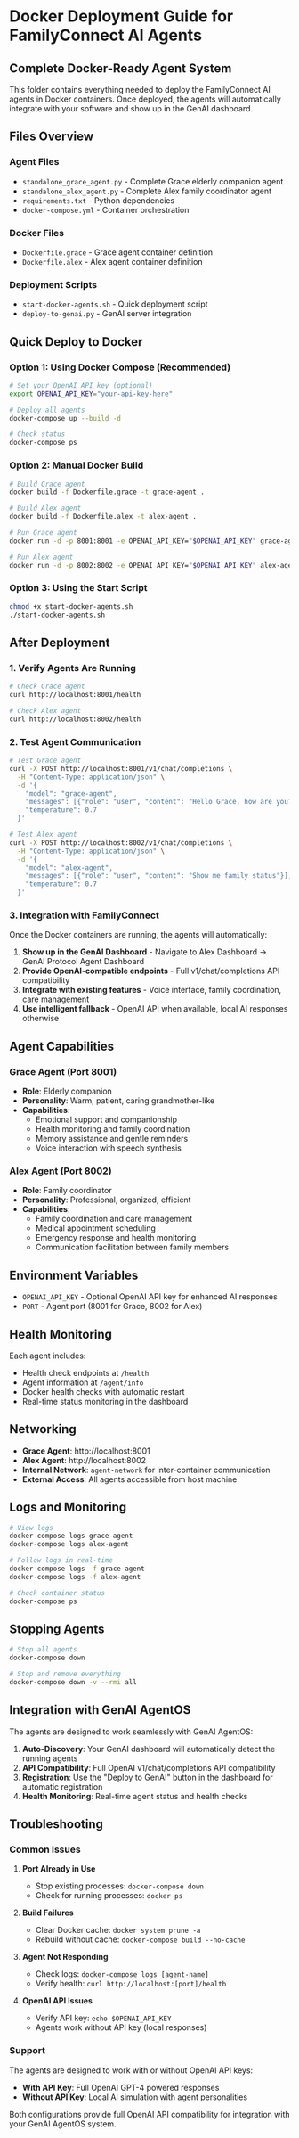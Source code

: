 # Docker Deployment Guide for FamilyConnect AI Agents

## Complete Docker-Ready Agent System

This folder contains everything needed to deploy the FamilyConnect AI agents in Docker containers. Once deployed, the agents will automatically integrate with your software and show up in the GenAI dashboard.

## Files Overview

### Agent Files
- `standalone_grace_agent.py` - Complete Grace elderly companion agent
- `standalone_alex_agent.py` - Complete Alex family coordinator agent  
- `requirements.txt` - Python dependencies
- `docker-compose.yml` - Container orchestration

### Docker Files
- `Dockerfile.grace` - Grace agent container definition
- `Dockerfile.alex` - Alex agent container definition

### Deployment Scripts
- `start-docker-agents.sh` - Quick deployment script
- `deploy-to-genai.py` - GenAI server integration

## Quick Deploy to Docker

### Option 1: Using Docker Compose (Recommended)
```bash
# Set your OpenAI API key (optional)
export OPENAI_API_KEY="your-api-key-here"

# Deploy all agents
docker-compose up --build -d

# Check status
docker-compose ps
```

### Option 2: Manual Docker Build
```bash
# Build Grace agent
docker build -f Dockerfile.grace -t grace-agent .

# Build Alex agent  
docker build -f Dockerfile.alex -t alex-agent .

# Run Grace agent
docker run -d -p 8001:8001 -e OPENAI_API_KEY="$OPENAI_API_KEY" grace-agent

# Run Alex agent
docker run -d -p 8002:8002 -e OPENAI_API_KEY="$OPENAI_API_KEY" alex-agent
```

### Option 3: Using the Start Script
```bash
chmod +x start-docker-agents.sh
./start-docker-agents.sh
```

## After Deployment

### 1. Verify Agents Are Running
```bash
# Check Grace agent
curl http://localhost:8001/health

# Check Alex agent  
curl http://localhost:8002/health
```

### 2. Test Agent Communication
```bash
# Test Grace agent
curl -X POST http://localhost:8001/v1/chat/completions \
  -H "Content-Type: application/json" \
  -d '{
    "model": "grace-agent",
    "messages": [{"role": "user", "content": "Hello Grace, how are you?"}],
    "temperature": 0.7
  }'

# Test Alex agent
curl -X POST http://localhost:8002/v1/chat/completions \
  -H "Content-Type: application/json" \
  -d '{
    "model": "alex-agent", 
    "messages": [{"role": "user", "content": "Show me family status"}],
    "temperature": 0.7
  }'
```

### 3. Integration with FamilyConnect

Once the Docker containers are running, the agents will automatically:

1. **Show up in the GenAI Dashboard** - Navigate to Alex Dashboard → GenAI Protocol Agent Dashboard
2. **Provide OpenAI-compatible endpoints** - Full v1/chat/completions API compatibility
3. **Integrate with existing features** - Voice interface, family coordination, care management
4. **Use intelligent fallback** - OpenAI API when available, local AI responses otherwise

## Agent Capabilities

### Grace Agent (Port 8001)
- **Role**: Elderly companion
- **Personality**: Warm, patient, caring grandmother-like
- **Capabilities**: 
  - Emotional support and companionship
  - Health monitoring and family coordination
  - Memory assistance and gentle reminders
  - Voice interaction with speech synthesis

### Alex Agent (Port 8002)
- **Role**: Family coordinator
- **Personality**: Professional, organized, efficient
- **Capabilities**:
  - Family coordination and care management
  - Medical appointment scheduling
  - Emergency response and health monitoring
  - Communication facilitation between family members

## Environment Variables

- `OPENAI_API_KEY` - Optional OpenAI API key for enhanced AI responses
- `PORT` - Agent port (8001 for Grace, 8002 for Alex)

## Health Monitoring

Each agent includes:
- Health check endpoints at `/health`
- Agent information at `/agent/info`
- Docker health checks with automatic restart
- Real-time status monitoring in the dashboard

## Networking

- **Grace Agent**: http://localhost:8001
- **Alex Agent**: http://localhost:8002
- **Internal Network**: `agent-network` for inter-container communication
- **External Access**: All agents accessible from host machine

## Logs and Monitoring

```bash
# View logs
docker-compose logs grace-agent
docker-compose logs alex-agent

# Follow logs in real-time
docker-compose logs -f grace-agent
docker-compose logs -f alex-agent

# Check container status
docker-compose ps
```

## Stopping Agents

```bash
# Stop all agents
docker-compose down

# Stop and remove everything
docker-compose down -v --rmi all
```

## Integration with GenAI AgentOS

The agents are designed to work seamlessly with GenAI AgentOS:

1. **Auto-Discovery**: Your GenAI dashboard will automatically detect the running agents
2. **API Compatibility**: Full OpenAI v1/chat/completions API compatibility
3. **Registration**: Use the "Deploy to GenAI" button in the dashboard for automatic registration
4. **Health Monitoring**: Real-time agent status and health checks

## Troubleshooting

### Common Issues

1. **Port Already in Use**
   - Stop existing processes: `docker-compose down`
   - Check for running processes: `docker ps`

2. **Build Failures**
   - Clear Docker cache: `docker system prune -a`
   - Rebuild without cache: `docker-compose build --no-cache`

3. **Agent Not Responding**
   - Check logs: `docker-compose logs [agent-name]`
   - Verify health: `curl http://localhost:[port]/health`

4. **OpenAI API Issues**
   - Verify API key: `echo $OPENAI_API_KEY`
   - Agents work without API key (local responses)

### Support

The agents are designed to work with or without OpenAI API keys:
- **With API Key**: Full OpenAI GPT-4 powered responses
- **Without API Key**: Local AI simulation with agent personalities

Both configurations provide full OpenAI API compatibility for integration with your GenAI AgentOS system.